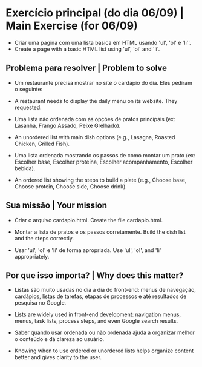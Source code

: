 # Exercício principal (do dia 06/09) | Main Exercise (for 06/09)

- Criar uma pagina com uma lista básica em HTML usando 'ul', 'ol' e 'li''.
- Create a page with a basic HTML list using 'ul', 'ol' and 'li'.

## Problema para resolver | Problem to solve

- Um restaurante precisa mostrar no site o cardápio do dia. Eles pediram o seguinte: 
- A restaurant needs to display the daily menu on its website. They requested:

- Uma lista não ordenada com as opções de pratos principais (ex: Lasanha, Frango Assado, Peixe Grelhado).
- An unordered list with main dish options (e.g., Lasagna, Roasted Chicken, Grilled Fish).

- Uma lista ordenada mostrando os passos de como montar um prato (ex: Escolher base, Escolher proteína, Escolher acompanhamento, Escolher bebida).
- An ordered list showing the steps to build a plate (e.g., Choose base, Choose protein, Choose side, Choose drink).

## Sua missão | Your mission

- Criar o arquivo cardapio.html. Create the file cardapio.html.

- Montar a lista de pratos e os passos corretamente. Build the dish list and the steps correctly.

- Usar 'ul', 'ol' e 'li' de forma apropriada. Use 'ul', 'ol', and 'li' appropriately.


## Por que isso importa? | Why does this matter?

- Listas são muito usadas no dia a dia do front-end: menus de navegação, cardápios, listas de tarefas, etapas de processos e até resultados de pesquisa no Google.
- Lists are widely used in front-end development: navigation menus, menus, task lists, process steps, and even Google search results.

- Saber quando usar ordenada ou não ordenada ajuda a organizar melhor o conteúdo e dá clareza ao usuário.
- Knowing when to use ordered or unordered lists helps organize content better and gives clarity to the user.
